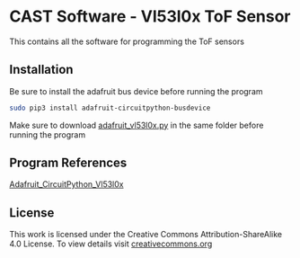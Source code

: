# CAST Software - Vl53l0x ToF Sensor

This contains all the software for programming the ToF sensors

## Installation

Be sure to install the adafruit bus device before running the program

```bash
sudo pip3 install adafruit-circuitpython-busdevice
```
Make sure to download [adafruit_vl53l0x.py](https://github.com/CAST2022/CAST/blob/Master/Software/ToF/adafruit_vl53l0x.py) in the same folder before running the program

## Program References
[Adafruit_CircuitPython_Vl53l0x](https://github.com/adafruit/Adafruit_CircuitPython_VL53L0X)

## License
This work is licensed under the Creative Commons Attribution-ShareAlike 4.0 License. To view details visit [creativecommons.org](https://creativecommons.org/licenses/by-sa/4.0/legalcode)

